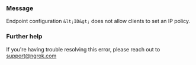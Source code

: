 
### Message
Endpoint configuration `&lt;ID&gt;` does not allow clients to set an IP policy.

### Further help
If you're having trouble resolving this error, please reach out to [support@ngrok.com](mailto:support@ngrok.com?subject=Help%20with%20ERR_NGROK_344)

